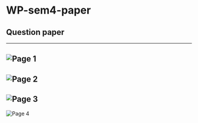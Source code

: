 # WP-sem4-paper

## Question paper

---

![Page 1](qp/p1.jpeg)
---
![Page 2](qp/p2.jpeg)
---
![Page 3](qp/p3.jpeg)
---
![Page 4](qp/p4.jpeg)
